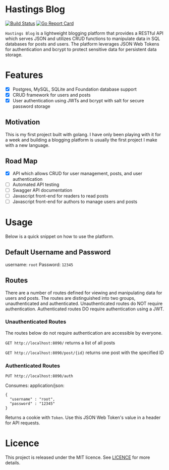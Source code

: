 # Hastings Blog
[![Build Status](https://travis-ci.org/tghastings/blog.svg?branch=master)](https://travis-ci.org/tghastings/blog) [![Go Report Card](https://goreportcard.com/badge/github.com/tghastings/blog)](https://goreportcard.com/report/github.com/tghastings/blog) 


`Hastings Blog` is a lightweight blogging platform that provides a RESTful API which serves JSON and utilizes CRUD functions to manipulate data in SQL databases for posts and users. The platform leverages JSON Web Tokens for authentication and bcrypt to protect sensitive data for persistent data storage.

# Features
* [x] Postgres, MySQL, SQLite and Foundation database support
* [x] CRUD framework for users and posts
* [x] User authentication using JWTs and bcrypt with salt for secure password storage

## Motivation
This is my first project built with golang. I have only been playing with it for a week and building a blogging platform is usually the first project I make with a new language.

## Road Map
* [x] API which allows CRUD for user management, posts, and user authentication
* [ ] Automated API testing
* [ ] Swagger API documentation
* [ ] Javascript front-end for readers to read posts
* [ ] Javascript front-end for authors to manage users and posts

# Usage
Below is a quick snippet on how to use the platform.

## Default Username and Password
username: `root` 
Password: `12345` 

## Routes
There are a number of routes defined for viewing and manipulating data for users and posts. The routes are distinguished into two groups, unauthenticated and authenticated. Unauthenticated routes do NOT require authentication. Authenticated routes DO require authentication using a JWT.

### Unauthenticated Routes
The routes below do not require authentication are accessible by everyone.

`GET http://localhost:8090/` returns a list of all posts

`GET http://localhost:8090/post/{id}` returns one post with the specified ID


### Authenticated Routes
`PUT http://localhost:8090/auth` 

Consumes: application/json:
```
{
  "username" : "root",
  "password" : "12345"
}
```
Returns a cookie with `Token`. Use this JSON Web Token's value in a header for API requests.


# Licence

This project is released under the MIT licence. See [LICENCE](LICENCE) for more details.
